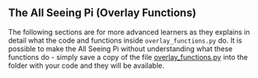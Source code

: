 ## The All Seeing Pi (Overlay Functions)

The following sections are for more advanced learners as they explains in detail what the code and functions inside `overlay_functions.py` do. It is possible to make the All Seeing Pi without understanding what these functions do - simply save a copy of the file [overlay_functions.py](resources/overlay_functions.py) into the folder with your code and they will be available.

